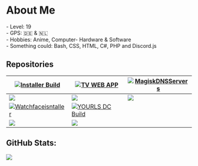 <h1>About Me</h1>
- Level: 19 <br>
- GPS: 🇩🇪 & 🇳🇱 <br>
- Hobbies: Anime, Computer- Hardware & Software<br>
- Something could: Bash, CSS, HTML, C#, PHP and Discord.js<br>
<h2>Repositories</h2>


| [![Installer Build](https://img.shields.io/badge/BeamMP--Server--installer%20-OK-brightgreen?style=for-the-badge)](https://github.com/DedBash/unofficial-BeamMP-Server-installer) | [![TV WEB APP](https://img.shields.io/badge/AndroidTV%20Web%20APP-OK-brightgreen?style=for-the-badge)](https://github.com/DedBash/AndroidTV-WebAPP) | [![MagiskDNSServers](https://img.shields.io/badge/Magisk%20DNS%20Servers-OK-brightgreen?style=for-the-badge)](https://github.com/Dedbash/Quad9DNS4Magisk) |
|--|--|--|
| ![](https://github-readme-stats.vercel.app/api/pin/?username=DedBash&repo=unofficial-BeamMP-Server-installer&theme=tokyonight&hide_border=true) | ![](https://github-readme-stats.vercel.app/api/pin/?username=DedBash&repo=AndroidTV-WebAPP&theme=tokyonight&hide_border=true) | ![](https://github-readme-stats.vercel.app/api/pin/?username=DedBash&repo=Quad9DNS4Magisk&theme=tokyonight&hide_border=true) |
| [![Watchfaceisntaller](https://img.shields.io/badge/WearOS%20watchface%20installer-WIP-9cf?style=for-the-badge)](https://github.com/DedBash/watchface-installer) | [![YOURLS DC Build](https://img.shields.io/badge/YOURLS%20Discord%20Bot-Error-orange?style=for-the-badge)](https://github.com/DedBash/yourls-discord-bot) |
| ![](https://github-readme-stats.vercel.app/api/pin/?username=DedBash&repo=watchface-installer&theme=tokyonight&hide_border=true) | ![](https://github-readme-stats.vercel.app/api/pin/?username=Dedbash&repo=yourls-discord-bot&theme=tokyonight&hide_border=true) |


## GitHub Stats:  
![](https://github-readme-stats.vercel.app/api/top-langs/?username=DedBash&theme=tokyonight&hide_border=true&include_all_commits=false&count_private=false&layout=compact)

